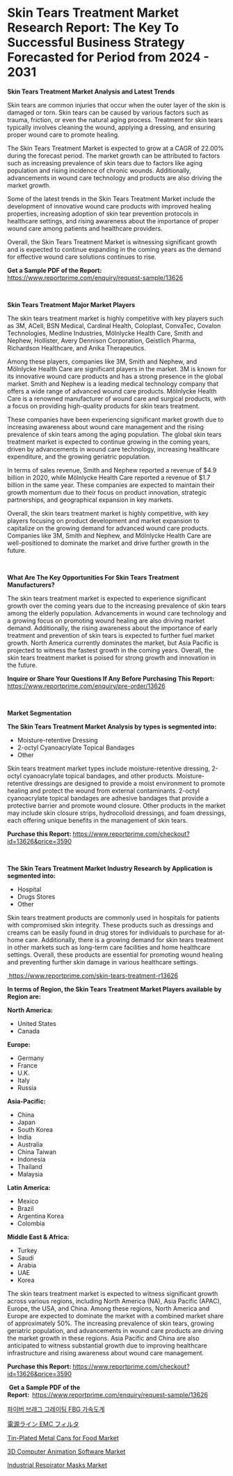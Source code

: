 <p><h1>Skin Tears Treatment Market Research Report: The Key To Successful Business Strategy Forecasted for Period from 2024 - 2031</h1></p><p><strong>Skin Tears Treatment Market Analysis and Latest Trends</strong></p>
<p><p>Skin tears are common injuries that occur when the outer layer of the skin is damaged or torn. Skin tears can be caused by various factors such as trauma, friction, or even the natural aging process. Treatment for skin tears typically involves cleaning the wound, applying a dressing, and ensuring proper wound care to promote healing.</p><p>The Skin Tears Treatment Market is expected to grow at a CAGR of 22.00% during the forecast period. The market growth can be attributed to factors such as increasing prevalence of skin tears due to factors like aging population and rising incidence of chronic wounds. Additionally, advancements in wound care technology and products are also driving the market growth.</p><p>Some of the latest trends in the Skin Tears Treatment Market include the development of innovative wound care products with improved healing properties, increasing adoption of skin tear prevention protocols in healthcare settings, and rising awareness about the importance of proper wound care among patients and healthcare providers.</p><p>Overall, the Skin Tears Treatment Market is witnessing significant growth and is expected to continue expanding in the coming years as the demand for effective wound care solutions continues to rise.</p></p>
<p><strong>Get a Sample PDF of the Report:&nbsp;</strong> <a href="https://www.reportprime.com/enquiry/request-sample/13626">https://www.reportprime.com/enquiry/request-sample/13626</a></p>
<p>&nbsp;</p>
<p><strong>Skin Tears Treatment Major Market Players</strong></p>
<p><p>The skin tears treatment market is highly competitive with key players such as 3M, ACell, BSN Medical, Cardinal Health, Coloplast, ConvaTec, Covalon Technologies, Medline Industries, Mölnlycke Health Care, Smith and Nephew, Hollister, Avery Dennison Corporation, Geistlich Pharma, Richardson Healthcare, and Anika Therapeutics.</p><p>Among these players, companies like 3M, Smith and Nephew, and Mölnlycke Health Care are significant players in the market. 3M is known for its innovative wound care products and has a strong presence in the global market. Smith and Nephew is a leading medical technology company that offers a wide range of advanced wound care products. Mölnlycke Health Care is a renowned manufacturer of wound care and surgical products, with a focus on providing high-quality products for skin tears treatment.</p><p>These companies have been experiencing significant market growth due to increasing awareness about wound care management and the rising prevalence of skin tears among the aging population. The global skin tears treatment market is expected to continue growing in the coming years, driven by advancements in wound care technology, increasing healthcare expenditure, and the growing geriatric population.</p><p>In terms of sales revenue, Smith and Nephew reported a revenue of $4.9 billion in 2020, while Mölnlycke Health Care reported a revenue of $1.7 billion in the same year. These companies are expected to maintain their growth momentum due to their focus on product innovation, strategic partnerships, and geographical expansion in key markets.</p><p>Overall, the skin tears treatment market is highly competitive, with key players focusing on product development and market expansion to capitalize on the growing demand for advanced wound care products. Companies like 3M, Smith and Nephew, and Mölnlycke Health Care are well-positioned to dominate the market and drive further growth in the future.</p></p>
<p>&nbsp;</p>
<p><strong>What Are The Key Opportunities For Skin Tears Treatment Manufacturers?</strong></p>
<p><p>The skin tears treatment market is expected to experience significant growth over the coming years due to the increasing prevalence of skin tears among the elderly population. Advancements in wound care technology and a growing focus on promoting wound healing are also driving market demand. Additionally, the rising awareness about the importance of early treatment and prevention of skin tears is expected to further fuel market growth. North America currently dominates the market, but Asia Pacific is projected to witness the fastest growth in the coming years. Overall, the skin tears treatment market is poised for strong growth and innovation in the future.</p></p>
<p><strong>Inquire or Share Your Questions If Any Before Purchasing This Report:</strong> <a href="https://www.reportprime.com/enquiry/pre-order/13626">https://www.reportprime.com/enquiry/pre-order/13626</a></p>
<p>&nbsp;</p>
<p><strong>Market Segmentation</strong></p>
<p><strong>The Skin Tears Treatment Market Analysis by types is segmented into:</strong></p>
<p><ul><li>Moisture-retentive Dressing</li><li>2-octyl Cyanoacrylate Topical Bandages</li><li>Other</li></ul></p>
<p><p>Skin tears treatment market types include moisture-retentive dressing, 2-octyl cyanoacrylate topical bandages, and other products. Moisture-retentive dressings are designed to provide a moist environment to promote healing and protect the wound from external contaminants. 2-octyl cyanoacrylate topical bandages are adhesive bandages that provide a protective barrier and promote wound closure. Other products in the market may include skin closure strips, hydrocolloid dressings, and foam dressings, each offering unique benefits in the management of skin tears.</p></p>
<p><strong>Purchase this Report:&nbsp;</strong><a href="https://www.reportprime.com/checkout?id=13626&price=3590">https://www.reportprime.com/checkout?id=13626&price=3590</a></p>
<p>&nbsp;</p>
<p><strong>The Skin Tears Treatment Market Industry Research by Application is segmented into:</strong></p>
<p><ul><li>Hospital</li><li>Drugs Stores</li><li>Other</li></ul></p>
<p><p>Skin tears treatment products are commonly used in hospitals for patients with compromised skin integrity. These products such as dressings and creams can be easily found in drug stores for individuals to purchase for at-home care. Additionally, there is a growing demand for skin tears treatment in other markets such as long-term care facilities and home healthcare settings. Overall, these products are essential for promoting wound healing and preventing further skin damage in various healthcare settings.</p></p>
<p><a href="https://www.reportprime.com/skin-tears-treatment-r13626">&nbsp;https://www.reportprime.com/skin-tears-treatment-r13626</a></p>
<p><strong>In terms of Region, the Skin Tears Treatment Market Players available by Region are:</strong></p>
<p>
    <p> <strong> North America: </strong>
        <ul>
            <li>United States</li>
            <li>Canada</li>
        </ul>
        </p> 
    <p> <strong> Europe: </strong>
        <ul>
            <li>Germany</li>
            <li>France</li>
            <li>U.K.</li>
            <li>Italy</li>
            <li>Russia</li>
        </ul>
        </p> 
    <p> <strong> Asia-Pacific: </strong>
        <ul>
            <li>China</li>
            <li>Japan</li>
            <li>South Korea</li>
            <li>India</li>
            <li>Australia</li>
            <li>China Taiwan</li>
            <li>Indonesia</li>
            <li>Thailand</li>
            <li>Malaysia</li>
        </ul>
        </p> 
    <p> <strong> Latin America: </strong>
        <ul>
            <li>Mexico</li>
            <li>Brazil</li>
            <li>Argentina Korea</li>
            <li>Colombia</li>
        </ul>
        </p> 
    <p> <strong> Middle East & Africa: </strong>
        <ul>
            <li>Turkey</li>
            <li>Saudi</li>
            <li>Arabia</li>
            <li>UAE</li>
            <li>Korea</li>
        </ul>
    </p>
    </p>
<p><p>The skin tears treatment market is expected to witness significant growth across various regions, including North America (NA), Asia Pacific (APAC), Europe, the USA, and China. Among these regions, North America and Europe are expected to dominate the market with a combined market share of approximately 50%. The increasing prevalence of skin tears, growing geriatric population, and advancements in wound care products are driving the market growth in these regions. Asia Pacific and China are also anticipated to witness substantial growth due to improving healthcare infrastructure and rising awareness about wound care management.</p></p>
<p><strong>Purchase this Report: </strong><a href="https://www.reportprime.com/checkout?id=13626&price=3590">https://www.reportprime.com/checkout?id=13626&price=3590</a></p>
<p>&nbsp;<strong>Get a Sample PDF of the Report:&nbsp;&nbsp;</strong><a href="https://www.reportprime.com/enquiry/request-sample/13626">https://www.reportprime.com/enquiry/request-sample/13626</a></p>
<p><strong></strong></p>
<p><p><a href="https://github.com/laholand/Market-Research-Report-List-4/blob/main/2822690122690.md">파이버 브래그 그레이팅 FBG 가속도계</a></p><p><a href="https://github.com/mohamedbakry57/Market-Research-Report-List-4/blob/main/8461648106694.md">電源ライン EMC フィルタ</a></p><p><a href="https://medium.com/@gabrieluffman5656/tin-plated-metal-cans-for-food-market-size-share-analysis-growth-trends-forecast-2024-2031-b7fbe5cd01e3">Tin-Plated Metal Cans for Food Market</a></p><p><a href="https://issuu.com/reportprime-2/docs/3d-computer-animation-software-market-size-2030.pp">3D Computer Animation Software Market</a></p><p><a href="https://medium.com/@jayrussel94/industrial-respirator-masks-market-share-market-analysis-growth-trends-forecasts-for-period-0b8976427cf5">Industrial Respirator Masks Market</a></p></p>